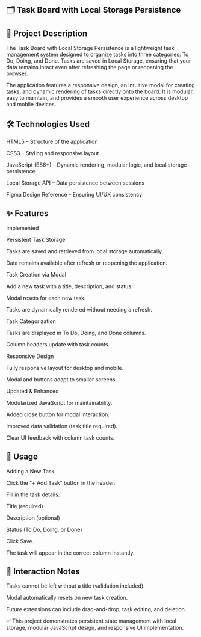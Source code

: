 ## 🗂️ Task Board with Local Storage Persistence

## 📖 Project Description

The Task Board with Local Storage Persistence is a lightweight task management system designed to organize tasks into three categories: To Do, Doing, and Done. Tasks are saved in Local Storage, ensuring that your data remains intact even after refreshing the page or reopening the browser.

The application features a responsive design, an intuitive modal for creating tasks, and dynamic rendering of tasks directly onto the board. It is modular, easy to maintain, and provides a smooth user experience across desktop and mobile devices.

## 🛠️ Technologies Used

HTML5 – Structure of the application

CSS3 – Styling and responsive layout

JavaScript (ES6+) – Dynamic rendering, modular logic, and local storage persistence

Local Storage API – Data persistence between sessions

Figma Design Reference – Ensuring UI/UX consistency

## ✨ Features

Implemented

Persistent Task Storage

Tasks are saved and retrieved from local storage automatically.

Data remains available after refresh or reopening the application.

Task Creation via Modal

Add a new task with a title, description, and status.

Modal resets for each new task.

Tasks are dynamically rendered without needing a refresh.

Task Categorization

Tasks are displayed in To Do, Doing, and Done columns.

Column headers update with task counts.

Responsive Design

Fully responsive layout for desktop and mobile.

Modal and buttons adapt to smaller screens.

Updated & Enhanced

Modularized JavaScript for maintainability.

Added close button for modal interaction.

Improved data validation (task title required).

Clear UI feedback with column task counts.

## 🚀 Usage

Adding a New Task

Click the “+ Add Task” button in the header.

Fill in the task details:

Title (required)

Description (optional)

Status (To Do, Doing, or Done)

Click Save.

The task will appear in the correct column instantly.

## 📌 Interaction Notes

Tasks cannot be left without a title (validation included).

Modal automatically resets on new task creation.

Future extensions can include drag-and-drop, task editing, and deletion.

✅ This project demonstrates persistent state management with local storage, modular JavaScript design, and responsive UI implementation.

